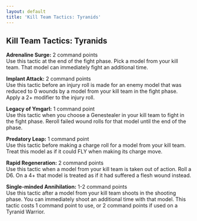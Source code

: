 ```yaml
---
layout: default
title: 'Kill Team Tactics: Tyranids'
---
```


## Kill Team Tactics: Tyranids 

**Adrenaline Surge:** 2 command points  
Use this tactic at the end of the fight phase. Pick a model from your kill team. That model can immediately fight an additional time.  

**Implant Attack:** 2 command points  
Use this tactic before an injury roll is made for an enemy model that was reduced to 0 wounds by a model from your kill team in the fight phase. Apply a 2+ modifier to the injury roll.  

**Legacy of Ymgarl:** 1 command point  
Use this tactic when you choose a Genestealer in your kill team to fight in the fight phase. Reroll failed wound rolls for that model until the end of the phase.

**Predatory Leap:** 1 command point  
Use this tactic before making a charge roll for a model from your kill team. Treat this model as if it could FLY when making its charge move.  

**Rapid Regeneration:** 2 command points  
Use this tactic when a model from your kill team is taken out of action. Roll a D6. On a 4+ that model is treated as if it had suffered a flesh wound instead.  

**Single-minded Annihilation:** 1-2 command points  
Use this tactic after a model from your kill team shoots in the shooting phase. You can immediately shoot an additional time with that model. This tactic costs 1 command point to use, or 2 command points if used on a Tyranid Warrior.  

